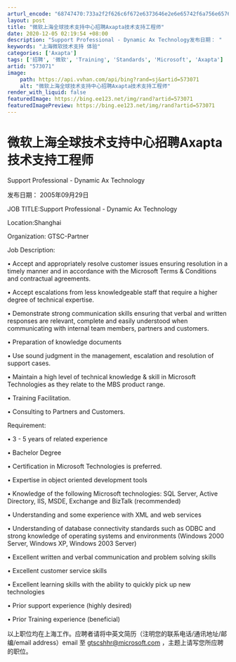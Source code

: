 ```yaml
---
arturl_encode: "68747470:733a2f2f626c6f672e6373646e2e6e65742f6a756e65766f66:756c2f61727469636c652f64657461696c732f353733303731"
layout: post
title: "微软上海全球技术支持中心招聘Axapta技术支持工程师"
date: 2020-12-05 02:19:54 +08:00
description: "Support Professional - Dynamic Ax Technology发布日期： "
keywords: "上海微软技术支持 体验"
categories: ['Axapta']
tags: ['招聘', '微软', 'Training', 'Standards', 'Microsoft', 'Axapta']
artid: "573071"
image:
    path: https://api.vvhan.com/api/bing?rand=sj&artid=573071
    alt: "微软上海全球技术支持中心招聘Axapta技术支持工程师"
render_with_liquid: false
featuredImage: https://bing.ee123.net/img/rand?artid=573071
featuredImagePreview: https://bing.ee123.net/img/rand?artid=573071
---
```


# 微软上海全球技术支持中心招聘Axapta技术支持工程师

Support Professional - Dynamic Ax Technology
  
发布日期： 2005年09月29日

JOB TITLE:Support Professional - Dynamic Ax Technology
  
Location:Shanghai
  
Organization: GTSC-Partner

Job Description:

• Accept and appropriately resolve customer issues ensuring resolution in a timely manner and in accordance with the Microsoft Terms & Conditions and contractual agreements.
  
  
• Accept escalations from less knowledgeable staff that require a higher degree of technical expertise.
  
  
• Demonstrate strong communication skills ensuring that verbal and written responses are relevant, complete and easily understood when communicating with internal team members, partners and customers.
  
  
• Preparation of knowledge documents
  
  
• Use sound judgment in the management, escalation and resolution of support cases.
  
  
• Maintain a high level of technical knowledge & skill in Microsoft Technologies as they relate to the MBS product range.
  
  
• Training Facilitation.
  
  
• Consulting to Partners and Customers.

Requirement:

• 3 - 5 years of related experience
  
  
• Bachelor Degree
  
  
• Certification in Microsoft Technologies is preferred.
  
  
• Expertise in object oriented development tools
  
  
• Knowledge of the following Microsoft technologies: SQL Server, Active Directory, IIS, MSDE, Exchange and BizTalk (recommended)
  
  
• Understanding and some experience with XML and web services
  
  
• Understanding of database connectivity standards such as ODBC and strong knowledge of operating systems and environments (Windows 2000 Server, Windows XP, Windows 2003 Server)
  
  
• Excellent written and verbal communication and problem solving skills
  
  
• Excellent customer service skills
  
  
• Excellent learning skills with the ability to quickly pick up new technologies
  
  
• Prior support experience (highly desired)
  
  
• Prior Training experience (beneficial)

以上职位均在上海工作。应聘者请将中英文简历（注明您的联系电话/通讯地址/邮编/email address）email 至
[gtscshhr@microsoft.com](mailto:gtscshhr@microsoft.com)
，主题上请写您所应聘的职位。